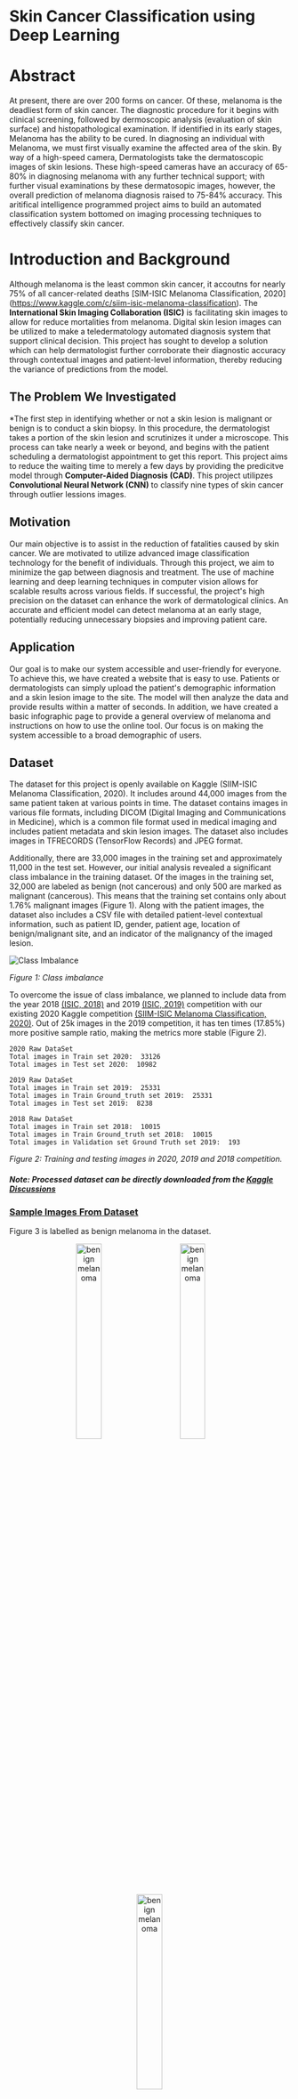 # Skin Cancer Classification using Deep Learning



# Abstract
At present, there are over 200 forms on cancer. Of these, melanoma is the deadliest form of skin cancer. The diagnostic procedure for it begins with clinical screening, followed by dermoscopic analysis (evaluation of skin surface) and histopathological examination. If identified in its early stages, Melanoma has the ability to be cured. In diagnosing an individual with Melanoma, we must first visually examine the affected area of the skin. By way of a high-speed camera, Dermatologists take the dermatoscopic images of skin lesions. These high-speed cameras have an accuracy of 65-80% in diagnosing melanoma with any further technical support; with further visual examinations by these dermatosopic images, however, the overall prediction of melanoma diagnosis raised to 75-84% accuracy. This aritifical intelligence programmed project aims to build an automated classification system bottomed on imaging processing techniques to effectively classify skin cancer. 







# Introduction and Background
Although melanoma is the least common skin cancer, it accoutns for nearly 75% of all cancer-related deaths [SIM-ISIC Melanoma Classification, 2020] (https://www.kaggle.com/c/siim-isic-melanoma-classification). The **International Skin Imaging Collaboration (ISIC)** is facilitating skin images to allow for reduce mortalities from melanoma. Digital skin lesion images can be utilized to make a teledermatology automated diagnosis system that support clinical decision. This project has sought to develop a solution which can help dermatologist further corroborate their diagnostic accuracy through contextual images and patient-level information, thereby reducing the variance of predictions from the model. 





## The Problem We Investigated
*The first step in identifying whether or not a skin lesion is malignant or benign is to conduct a skin biopsy. In this procedure, the dermatologist takes a portion of the skin lesion and scrutinizes it under a microscope. This process can take nearly a week or beyond, and begins with the patient scheduling a dermatologist appointment to get this report. This project aims to reduce the waiting time to merely a few days by providing the predicitve model through **Computer-Aided Diagnosis (CAD)**. This project utilipzes **Convolutional Neural Network (CNN)** to classify nine types of skin cancer through outlier lessions images. 





## Motivation
Our main objective is to assist in the reduction of fatalities caused by skin cancer. We are motivated to utilize advanced image classification technology for the benefit of individuals. Through this project, we aim to minimize the gap between diagnosis and treatment. The use of machine learning and deep learning techniques in computer vision allows for scalable results across various fields. If successful, the project's high precision on the dataset can enhance the work of dermatological clinics. An accurate and efficient model can detect melanoma at an early stage, potentially reducing unnecessary biopsies and improving patient care.

## Application
Our goal is to make our system accessible and user-friendly for everyone. To achieve this, we have created a website that is easy to use. Patients or dermatologists can simply upload the patient's demographic information and a skin lesion image to the site. The model will then analyze the data and provide results within a matter of seconds. In addition, we have created a basic infographic page to provide a general overview of melanoma and instructions on how to use the online tool. Our focus is on making the system accessible to a broad demographic of users.

## Dataset
The dataset for this project is openly available on Kaggle (SIIM-ISIC Melanoma Classification, 2020). It includes around 44,000 images from the same patient taken at various points in time. The dataset contains images in various file formats, including DICOM (Digital Imaging and Communications in Medicine), which is a common file format used in medical imaging and includes patient metadata and skin lesion images. The dataset also includes images in TFRECORDS (TensorFlow Records) and JPEG format.

Additionally, there are 33,000 images in the training set and approximately 11,000 in the test set. However, our initial analysis revealed a significant class imbalance in the training dataset. Of the images in the training set, 32,000 are labeled as benign (not cancerous) and only 500 are marked as malignant (cancerous). This means that the training set contains only about 1.76% malignant images (Figure 1). Along with the patient images, the dataset also includes a CSV file with detailed patient-level contextual information, such as patient ID, gender, patient age, location of benign/malignant site, and an indicator of the malignancy of the imaged lesion.

![Class Imbalance](./readme_images/1.jpg)

*Figure 1: Class imbalance*

To overcome the issue of class imbalance, we planned to include data from the year 2018 [(ISIC, 2018)](https://challenge2018.isic-archive.com/) and 2019 [(ISIC, 2019)](https://challenge2019.isic-archive.com/) competition with our existing 2020 Kaggle competition [(SIIM-ISIC Melanoma Classification, 2020)](https://www.kaggle.com/c/siim-isic-melanoma-classification). Out of 25k images in the 2019 competition, it has ten times (17.85%) more positive sample ratio, making the metrics more stable (Figure 2).

```
2020 Raw DataSet
Total images in Train set 2020:  33126
Total images in Test set 2020:  10982

2019 Raw DataSet
Total images in Train set 2019:  25331
Total images in Train Ground_truth set 2019:  25331
Total images in Test set 2019:  8238

2018 Raw DataSet
Total images in Train set 2018:  10015
Total images in Train Ground_truth set 2018:  10015
Total images in Validation set Ground Truth set 2019:  193
```
*Figure 2: Training and testing images in 2020, 2019 and 2018 competition.*

#### ***Note: Processed dataset can be directly downloaded from the [Kaggle Discussions](https://www.kaggle.com/c/siim-isic-melanoma-classification/discussion/164092)***

### [Sample Images From Dataset](./Data/Sample%20Images/)

Figure 3 is labelled as benign melanoma in the dataset.

<p align="center">
  <img alt="benign melanoma" src="./Data/Sample%20Images/ISIC_0052212.jpg" width="30%">
&nbsp; &nbsp; &nbsp; &nbsp;
  <img alt="benign melanoma" src="./Data/Sample%20Images/ISIC_0074542.jpg" width="30%">
&nbsp; &nbsp; &nbsp; &nbsp;
  <img alt="benign melanoma" src="./Data/Sample%20Images/ISIC_0015719.jpg" width="30%">
</p>

*Figure 3: Not Cancerous*

Figure 4 is labelled as malignant melanoma in the dataset.

<p align="center">
  <img alt="malignant melanoma" src="./Data/Sample%20Images/ISIC_0250839.jpg" width="30%">
&nbsp; &nbsp; &nbsp; &nbsp;
  <img alt="malignant melanoma" src="./Data/Sample%20Images/ISIC_0232101.jpg" width="30%">
&nbsp; &nbsp; &nbsp; &nbsp;
  <img alt="malignant melanoma" src="./Data/Sample%20Images/ISIC_0247330.jpg" width="30%">
</p>

*Figure 4: Cancerous*

## [Data Pre-Processing](./Notebooks/Data%20Preprocessing.ipynb)
In any machine learning project, it is critical to set up a trustworthy validation scheme, in order to properly evaluate and compare models. This is especially true if the dataset is small to medium size, or the evaluation metric is unstable, which is the case of this project.

There are **33k images in train data**. However, only 1.76% are positive samples (i.e., malignant). The small number of positives causes the AUC metric to be very unstable, even with 5-fold cross validation.

*Our solution to this problem is to use both last year (including [2018](https://challenge2018.isic-archive.com/) and [2019](https://challenge2019.isic-archive.com/)) and this year's data ([2020](https://www.kaggle.com/c/siim-isic-melanoma-classification)). Even though last year's data is smaller (25k), it has 10 times (17.85%) the positive sample ratio, making the metrices much more stable.*

For a typical image classification problem, the standard approach is to take a deep CNN model (such as the most popular EffcientNet) trained on ImageNet, replace the last layer so that the output dimension equals the target's dimension, and fine tune it on the specific dataset.

The target to predict in [this year's (2020) competition](https://www.kaggle.com/c/siim-isic-melanoma-classification) is binary-benign (i.e. no melanoma) or malignant (i.e. melanoma). We noticed that the target information is included in the diagnosis column: target is malignant if and only if diagnosis is melanoma. But diagnosis column is more granular when an image is benign. We believed using diagnosis as target to train the model could give the model more information.

The fact that diagnosis was the target to predict in last year's competition (including [2018](https://challenge2018.isic-archive.com/) and [2019](https://challenge2019.isic-archive.com/)) makes this choice more logical. There is a small problem though. The set of diagnosis is different between this year and last year. We solved it by mapping this year's diagnosis to last year's according to the descriptions on [last year's website](https://challenge2019.isic-archive.com/). See Table 1 for the mapping. There are 9 target values in most of our models. In one model, we only used 4 target values (NV, MEL, BKL and Unknown) by mapping the other five (*) to Unknown.

| 2019 Diagnosis | 2020 Diagnosis                                                              | Target  |
|----------------|-----------------------------------------------------------------------------|---------|
| NV             | nevus                                                                       | NV      |
| MEL            | melanoma                                                                    | MEL     |
| BCC            |                                                                             | BCC*    |
| BKL            | seborrheic keratosis<br>lichenoid keratosis<br>solar lentigo<br>lentigo NOS | BKL     |
| AK             |                                                                             | AK*     |
| SCC            |                                                                             | SCC*    |
| VASC           |                                                                             | VASC*   |
| DF             |                                                                             | DF*     |
|                | cafe-au-lait macule<br>atypical melanocytic proliferation                   | Unknown |

*Table 1: Mapping from diagnosis to targets.*

This means that the last layer of our classification model has 9-dimensional output. It is trained with cross entropy loss. 

## [Data Augmentation](./Notebooks/Data%20Augumentation.ipynb)

In a small size dataset, image augmentation is required to avoid overfitting the training dataset. After data aggregation, we have around **46k images in the training set**. The dataset contains significant class imbalance, with most of the classes have an **"Unknown"** category (Table 2). We have defined our augmentation pipeline to deal with the class imbalance. The augmentation that helps to improve the prediction accuracy of the model is selected. The selected augmentation are as follows:
1. **Transpose**: A spatial level transformation that transposes image by swapping rows and columns.
2. **Flip**: A spatial level transformation that flip image either/both horizontally and/or vertically. Images are randomly flipped either horizontally or vertically to make the model more robust.
3. **Rotate**: A spatial level transformation that randomly turns images for uniform distribution. Random rotation allows the model to become invariant to the object orientation.
4. **RandomBrightness**: A pixel-level transformation that randomly changes the brightness of the image. As in real life, we do not have object under perfect lighting conditions and this augmentation help to mimic real-life scenarios.
5. **RandomContrast**: A pixel-level transformation that randomly changes the contrast of the input image. As in real life, we do not have object under perfect lighting conditions and this augmentation help to mimic real-life scenarios.
6. **MotionBlur**: A pixel-level transformation that applies motion blur using a random-sized kernel.
7. **MedianBlur**: A pixel-level transformation that blurs input image using a median filter.
8. **GaussianBlur**: A pixel-level transformation that blurs input image using a gaussian filter.
9. **GaussNoise**: A pixel-level transformation that applies Gaussian noise to the image. This augmentation will simulate the measurement noise while taking the images
10. **OpticalDistortion**: Optical distortion is also known as Lens error. It mimics the lens distortion effect.
11. **GridDistortion**: An image warping technique driven by mapping between equivalent families of curves or edges arranged in a grid structure.
12. **ElasticTransform**: A pixel-level transformation that divides the images into multiple grids and, based on edge displacement, the grid will be distorted. This transform helps the network to have a better understanding of edges while training.
13. **CLAHE**: A pixel-level transformation that applies Contrast Limited Adaptive Histogram Equalization to the input image. This augmentation improves the contrast of the images.
14. **HueSaturationValue**: A pixel-level transformation that randomly changes hue, saturation and value of the input image.
15. **ShiftScaleRotate**: A spatial level transformation that randomly applies affine transforms: translate, scale and rotate the input. The allow scale and rotate the image by certain angles
16. **Cutout**: A spatial level transformation that does a rectangular cut in the image. This transformation helps the network to focus on the different areas in the images.

Figure 5 illustrates the before and after augmented image. The augmentation is applied to only the training set while just normalising the validation and testing dataset.

![Data Augmentation](./readme_images/5.jpg)

*Figure 5 Training set augmentation.*

*After the data pre-processing and data augmentation, we have around 46,425 images in the training set, 11,606 images in the validation set and 10,875 images in the testing set. The training set is divided into an 80/20 ratio where 80% is used for training and 20% as a validation set.*

####  ***You can view more Augmented samples under [`./Data/Augmented Sample Images`](./Data/Augmented%20Sample%20Images/)***

# Overview of the Architecture
The project contains two flow diagrams. Figure 6 shows the model training pipeline, while Figure 7 shows the web UI flow. The first step after downloading the data is to clean and combine the data (Figure 6). The missing values in the patient demographic are imputed with the average values as the ratio of missing values is less than 5% in the overall dataset. The provided skin lesion images are of higher resolution, and it is not ideal for training the network on the high-resolution images (Figure 3 and 4). *In the data pre-processing steps, all images are cropped into 768x786 and 512x512 resolution to reduce random noise on the edges of the image.*

The data cleaning and pre-processing step are performed on all the dataset obtained from the 2020, 2019 and 2018 competition. Also, the image labels are reconciled and combined into a single training CSV file. The augmentation is performed on the fly during the model training process to reduce the storage space and improve efficiency. **During the model training part, **Nth** images are read from the training folder and augmentation is performed on the CPU while the EfficientNet is loaded in the GPU. Augmentation is performed on the CPU, and training on GPU help to reduce the training time (Figure 6).**

After each epoch, we check the validation accuracy of the model. If the validation accuracy does not increase after 15 epochs, the training process is stopped, and the best model weights are saved for the prediction (Figure 6). The prediction is performed on the test set, and results are stored in the CSV file. Along with the model weights, all diagnostic information for the model is stored locally.

![Model training pipeline](./readme_images/6.png)

*Figure 6 Model training flow diagram*

The web UI contains five pages, of which four of them are used to explain the project and how to use the proposed CAD system (Figure 7). The inference page named [**"Our Solution"**](ttp://20.70.244.24/test) is where the inference is made on the skin lesion images. All the validation is performed on the client-side to reduce the server overload. If the inserted information is not correct, then an error notification popup is shown; any user can easily understand that. Validated data is passed onto the server, where inference is performed by Onnx network, and response is return in the JSON format. On the website, we have configured the JQuery, which listen for server response. As soon as the response is return, the information is populated in a graphical format. Plus, for user convenience, we provide the functionality in which a user can generate the report in PDF format (Figure 7).

![WebUI FlowChart](readme_images/7.png)

*Figure 7 Web UI flow diagram*

## [CNN Architecture Design](./Src/Model%20Training/pre_train.py)
The project aims to classify skin cancer using skin lesions images. To achieve higher accuracy and results on the classification task, we have used various EfficientNet models. Transfer learning is applied to the EfficientNet models. **We have unfrozen all the layer except BatchNormalization to stop the BatchNormalization layer from updating its means and variance statistics. If we train the BatchNormalisation layer, it will destroy what the model has learned, and accuracy will significantly reduce.**

### The reason behind choosing EfficientNet Architecture
We have explored several different pre-trained models like VGG-16, VGG-19, ResNet-50 and ResNet-200. But the issue with these pre-train models is that they are depth scaled, meaning they are scaled up or down by adding or removing layers. For example, ResNet-50 is scaled up to ResNet-200 by adding more layers. Theoretically, adding layers to the network help to improve the performance, but it does not follow the same when implemented practically. As more layers are added to the network, it will face a vanishing gradient problem.

CNN's can be scaled with three dimensions: depth (d), width (w), and resolution (r). Depth scaling is adding or removing layers in the network. Width scaling makes the network wider, while resolution scaling increases or decreases image resolution passed in the CNN.

![Scaling dimension (Mingxing & Quoc, 2019)](./readme_images/8.png)

*Figure 8, Scaling dimension [(Mingxing & Quoc, 2019)](https://arxiv.org/pdf/1905.11946.pdf)*

Scaling width, depth and resolution improve network accuracy. However, it quickly saturates as the network is scaled only in a single dimension. From Figure 9, we can see that the baseline network (Figure 8) saturates at 80% when scaled in a single dimension.

![Accuracy saturation when scaling on a single dimension (Mingxing & Quoc, 2019)](./readme_images/9.png)

*Figure 9, Accuracy saturation when scaling on a single dimension [(Mingxing & Quoc, 2019)](https://arxiv.org/pdf/1905.11946.pdf)*

EfficientNet used compound scaling (Figure 8), which uniformly scales the network's width, depth, and resolution. Among the different EfficientNet, EfficientNetB0 is the baseline network obtained by doing **Neural Architecture Search (NAS)**. EfficientNetB1 to B7 is built upon the baseline network having a different value of compound scaling. 

**We have chosen to use EfficientNet B4, B5 and B7 as these model achieved start-of-the-art 84.4% top-1/ 97.1% top 5 accuracies (Mingxing & Quoc, 2019) on the ImageNet competition.**

####  ***You can view the CNN model visualisation under [Model Visualisation.](./Model%20Visualisation/)***

####  ***To start the training process run [`./Src/Model%20Training/main_run.py`](./Src/Model%20Training/main_run.py) file. Also, to create a Compute Instance on Azure refer to [`./Src/README.md`](https://github.com/Tirth27/Skin-Cancer-Classification-using-Deep-Learning/blob/main/Src/README.md)***

## GUI Design
To tackle the challenge of identifying skin cancer from skin lesions, we have to build a predictive model for **Computer-Aided Diagnosis (CAD)**. Taking the skin lesions image and patient demographic information as input, we have developed a prototype web application that can help dermatologists interpret skin lesion images.

The web GUI consists of five main pages, of which four of them are used to explain the benefit of using the tool and way to reduce the death caused by skin cancer. The inference page named **"Our Solution"** is where the inference is performed using ensemble methodology.

The main page introduces the user to the approach we have chosen to scale across the domain where we merge the deep learning technology with the health care sector. Also, the main pages have four main sections (Figure 10, 11, 12 and 13). We have added button on the navigation bar for user convenience, which takes the user to the specified section.

![Main page](./readme_images/10.png)

*Figure 10 Main page (Section one)*

We introduce the end-user to the melanoma and its severity in section two (Figure 11). Section two provides a generalised introduction of melanoma that the user can easily understand. Plus, we have provided a **"Explore"** button that redirects the user to the **"Info"** page (Figure 12). The information page provides in-depth information on the severity of skin cancer with its symptoms. The information page (Figure 12) is designed to keep the curious user in mind who wants to understand the problem profoundly.

![Main page](./readme_images/11.png)

*Figure 11 Main page (section two)*

![Info page](./readme_images/12.png)

*Figure 12 Info Page*

Once the user is familiar with skin cancer, we took the user to section three (Figure 13), showing how deep learning can help dermatologist in their clinical work. When the user clicks on the **"Explore"** button, they are redirected to the **"Tools"** page. The tools page will make the user familiar with deep learning and how it can help to reduce the death caused by melanoma skin cancer.

![Main page](./readme_images/13.png)

*Figure 13 Main page (Section three)*

![Tools page](./readme_images/14.png)

*Figure 14 Tools Page*

In the last section of the main page (Figure 15), we introduce our CAD system. When **"Explore Our Solution"** is click, it will bring the end-user to the **"Our Solution"** page. The **"Our Solution"** page is where the inference of the skin lesion image is performed (Figure 16). The minimal materialised design is chosen, which looks attractive and encourage end-user to use the tool repeatedly.

The **"Our Solution"** page contains two main things. Firstly, a user needs to add the patient detail under the **"Fill Patient Detail"** section for which the inference is performed. Then a user needs to upload the skin lesion image. The validation is performed on the client-side using JQuery, and it will not allow the end-user to submit the detail until all the information is valid. The validation is performed on the client-side to reduce the server load.

![Main page](./readme_images/15.png)

*Figure 15 Main page (section four)*

![Our Solution page](./readme_images/16.png)

*Figure 16 Our Solution Page (Before Patient Details and Image Upload)*

The validated information is sent to the server on the **"Upload"** button click where the network is ready to the server (Figure 17). The optimised network analyses the image, returning the inference to the client (Figure 18). The inference is automatically populated in the interactive bar graph (Figure 18). The bar graph is easy to read, and it infers the chances of having skin cancer and its type. The information that the end-user has inserted into the **"Fill Patient Detail"** section (Figure 17) is automatically populated in the inference section (Figure 18) for users' convenience. Also, we have provided the functionality to generate the report that can be stored locally for later use (Figure 19) just by click on the **"Generate PDF"** button. The [PDF report](./readme_images/Patient_ID_ISIC%202029.pdf) includes the end-user information with the network prediction (Figure 19).

Moreover, we have also thought about patient privacy, and for the same reason, none of the patient demographic and skin lesion images are stored on the server. The server received the patient skin lesion image and performed the inference without storing it on the server.

![Our Solution page](./readme_images/17.png)

*Figure 17 Our Solution Page (After Patient Details and image Upload)*

![Our Solution page](./readme_images/18.png)

*Figure 18 Our Solution Page (Network inference)*

![Generated PDF report](./readme_images/19.png)

*Figure 19 Generated PDF report*

Lastly, we have created an **"About Us"** page (Figure 20). The **"About Us"** page shows the core value of individual team members and their effort to deliver the end product.

![About Us page](./readme_images/20.png)

*Figure 20 About Us Page*

# Results and Evaluation
The model evaluation and performance on the test and validation images are as follows:

## Network Configurations
We have used ensemble terminology to train diverse models and take the average probability ranks of the models to get the final prediction. The model configuration is as follows:

1. [**Backbone Pre-trained CNN Model**](./Src/Model%20Training/model_param.py): *Efficient Net B4, B5 and B7*. We have chosen to use the B4, B5 and B7 variant of the efficient net over B0 as they have achieved higher accuracy on ImageNet competition.
2. **Targets**: All the model is trained on nine categories (Table 2).

| **Label** | **Name**                                                                             |
| --------- | ------------------------------------------------------------------------------------ |
| **Mel**   | Melanoma                                                                             |
| **AK**    | Actinic keratosis                                                                    |
| **UNK**   | Unknown                                                                              |
| **VASC**  | Vascular lesion                                                                      |
| **BKL**   | Benign keratosis (solar lentigo / seborrheic keratosis/lichen planus-like keratosis) |
| **NV**    | Melanocytic nevus                                                                    |
| **BCC**   | Basal cell carcinoma                                                                 |
| **DF**    | Dermatofibroma                                                                       |
| **SCC**   | Squamous cell carcinoma                                                              |

*Table 2, Label Name*

3. [**Original images are cropped**](https://www.kaggle.com/c/siim-isic-melanoma-classification/discussion/164092) to *68x768* and *512x512* pixels. To reduce the random noise and black border on the edge of the images (Figure 2)
4. [**Resized image input sizes**](./Src/Model%20Training/pre_train.py) to *380x380* and *448x448* pixels. The images are resized to lower resolution due to GPU memory constraints. Otherwise, it was planned to load the images with the original cropped image pixels (Table 4).
5. [**Cosine Decay learning rate**](./Src/Model%20Training/utils.py) is set to *3e-5* and *1e-5* with *1* **Warmup epoch**. Along with the pre-trained model, we are using Cosine decay with a warmup learning rate scheduler. Warmup strategy gradually increases the learning rate from zero to the initial learning rate during initial **Nth** epochs or **m** batches. Cosine decay is used in conjunction with the warmup learning rate scheduler to decrease the initial learning rate value steadily. Cosine decay is used rather than exponential or steps decay. It reduces the learning rate slowly at the start and end while falling linearly in the middle—cosine decay help to improve the training process (Figure 21).

![Cosine Decay (Tong et al., 2018)](./readme_images/21.png)

*Figure 21, Cosine Decay [(Tong et al., 2018)](https://arxiv.org/pdf/1812.01187.pdf)*

6. [**Optimiser**](./Src/Model%20Training/model_param.py): *Adam*. Adam combined the best properties of RMSProp and AdaGrad to handle the sparse gradients on the noisy problems. As we have sparse data, Adam is used because of the adaptive learning rate.
7. [**Training Epoch**](./Src/Model%20Training/model_param.py): *15*. As we are using the ensemble methodology, we have trained all the variants of the EfficientNet model on 15 epoch.
8. [**Training and validation batch size**](./Src/Model%20Training/model_param.py) of *8 for B4* and *4 for B5 and B7* is used. The reason behind choosing the small batch size is due to GPU memory constraints. Otherwise, we have planned to use a batch size of 64 for the training and validation set (Table 4).

## [Network Evaluation](./Src/Model%20Training/Model%20Logs/)
Almost all the EfficientNet model is getting the similar training and validation accuracy (Table 3). Based on the inference result in Table 3, the Efficient Net B5 model is getting the higher accuracy on the dataset. The final ensemble is a simple average of the three models' probability ranks. The model probability prediction is transformed to [0, 1] before averaging.

|     Model No    |  Backbone | Image Input Size |   Resize   | Batch Size | Training Accuracy | Validation Accuracy |
|:---------------:|:---------:|:----------------:|:----------:|:----------:|:-----------------:|:-------------------:|
|        2        |     B4    |        768       |     380    |      8     |         81%       |          91%        |
|        10       |     B5    |        512       |     448    |      4     |         85%       |          93%        |
|        16       |     B7    |        768       |     380    |      4     |         83%       |          92%        |
|     Ensemble    |           |                  |            |            |         83%       |          92%        |

*Table 3, the Model inference result*

# Model Evaluation and Deployment
The EfficientNet ensemble mechanism significantly improves the average prediction performance with reduction is variance component of prediction error (Table 3). The EfficientNet ensemble is able to generalise well as the models are getting higher accuracy on the validation set compared to the training set (Table 3).

From Figure 22, we can say that B4 generalised well on the unseen validation dataset. If the model is trained for a longer epoch, it can achieve higher accuracy. The validation loss fluctuates during the initial epoch, but it gets stable at the end of the training (Figure 22).  Also, the training and validation loss is decreasing continuously, which shows that training for a higher number of epochs can help achieve better results (Further detail about future opportunities is under ***Limitations, Future Extension, and Improvements section***). 

![EfficientNet B4 accuracy and loss](./readme_images/22.png)

*Figure 22 EfficientNet B4 accuracy and loss*

Most of the attention is paid to optimising the model to achieve higher accuracy instead of serving the model's performance.  Significantly less information is available online about how to optimise the prediction of the trained model. When it comes to optimising the serving model, we need to focus on three things that are model size, prediction speed and prediction throughput. The model weights are not optimised, with B4, B5 and B7 having [1.64GiB, 2.56GiB and 2.78GiB of trained weights](https://www.kaggle.com/tirth27/melanoma-classification-kerasonnx-model-weight). The raw model weights are not ready for the serving because GPU is required to load the trained weights. 

The raw weights are converted into **Open Neural Network Exchange (ONNX)**. The key benefits of ONNX are its interoperability and hardware access. Once the model is converted into ONNX format, it can be quickly loaded into any hardware that supports ONNX and helps to minimise the inference time. **Also, the model weight is [reduced by 36% when converted into the ONNX format.](https://www.kaggle.com/tirth27/melanoma-classification-kerasonnx-model-weight)**

The optimised ONNX model is then deployed onto our CAD system, which can better support dermatologists' clinical work. The CAD system takes skin lesion and patient demographic as input and outputs the probability among the nine classes (Table 2).  

### Trained Weights

We have published our trained weigths of the model settings that are mentioned above in the [Kaggle](https://www.kaggle.com/tirth27/melanoma-classification-kerasonnx-model-weight).

## Limitations, Future Extension, and Improvements

The main drawback of the project is the computation power. The model is trained on [Azure Machine Learning with Standard NC 6 Instance](https://github.com/Tirth27/Skin-Cancer-Classification-using-Deep-Learning/blob/main/Src/README.md) with **6 Cores, 56GiB RAM, 1 NVIDIA Tesla K80 (11GiB GPU RAM) and 380GiB Disk space**. The configuration on which we have trained is not enough based on the EfficientNet architecture. To load the model on GPU, we have resized the image and reduced the batch size. The accuracy that we have achieved in Table 3 could be improved if we trained the B7 with an image resolution of 640. We are using the ensemble methodology, and it is expected that the bigger the ensemble, the more stable the accuracy score. To get a more stable accuracy score, we have proposed 18 different configurations (Table 4), which can be used to achieve a better result on the skin lesion dataset. The configuration is chosen while considering the model diversity that included backbone architecture and different targets. 

|     Model    |     Backbone    |     Target    |     Input    |     Resize    |     Metadata    |     Warmup LR    |     Epochs    |
|--------------|-----------------|---------------|--------------|---------------|-----------------|------------------|---------------|
|     1        |     B3          |     9c        |     768      |     512       |     Yes         |     3e-5         |     18        |
|     2        |     B4          |     9c        |     768      |     640       |                 |     3e-5         |     15        |
|     3        |     B4          |     9c        |     768      |     768       |                 |     3e-5         |     15        |
|     4        |     B4          |     9c        |     768      |     640       |     Yes         |     3e-5         |     15        |
|     5        |     B4          |     9c        |     1024     |     896       |                 |     2e-5         |     15        |
|     6        |     B4          |     9c        |     512      |     448       |                 |     3e-5         |     15        |
|     7        |     B5          |     9c        |     512      |     384       |     Yes         |     3e-5         |     15        |
|     8        |     B5          |     9c        |     768      |     640       |                 |     1.5e-5       |     15        |
|     9        |     B5          |     4c        |     768      |     640       |                 |     1.5e-5       |     15        |
|     10       |     B5          |     9c        |     512      |     448       |                 |     3e-5         |     15        |
|     11       |     B6          |     9c        |     768      |     640       |                 |     3e-5         |     15        |
|     12       |     B6          |     9c        |     768      |     576       |                 |     3e-5         |     15        |
|     13       |     B6          |     9c        |     512      |     448       |                 |     3e-5         |     15        |
|     14       |     B7          |     9c        |     512      |     384       |     Yes         |     3e-5         |     15        |
|     15       |     B7          |     9c        |     768      |     576       |                 |     1e-5         |     15        |
|     16       |     B7          |     9c        |     768      |     640       |                 |     1e-5         |     15        |
|     17       |     SE_X101     |     9c        |     768      |     640       |                 |     3e-5         |     15        |
|     18       |     Nest 101    |     9c        |     768      |     640       |                 |     2e-5         |     15        |

*Table 4, Proposed training configuration*

As proposed in Table 4, all the Models have nine classes except Model 9, which has four categories. The image should be read from the disk, dimension "Input", and then resized into the "Resize" dimension before passing into CNN. "Warmup LR" is the learning rate for the Cosine decay warmup epoch. Except Model 1 all the model is trained on 15 epochs. 

Secondly, the *single GPU takes longer to train with a single epoch of B4, B5 and B7 took 2.5hr, 4.7hr and 5.8hr, respectively*. Computation power is a significant drawback with any deeper and broader networks. If more than 7 NVIDIA Tesla V100 GPU is used in mixed precision, the training can be distributed between GPU, reducing the training time. 

Furthermore, CNN model robustness can be increased by the addition of 14 metadata features in some models: **sex**, **age_approx**, 10 one-hot encoded **anatom_site_general_challenge** features, **image_size** in bytes and **n_images**, where **n_images** is the number of all images of that patient in the data (Table 4). The metadata go through two fully connected layers before being concatenated with the CNN features, which then go to the final fully connected layer. The model architecture with metadata is illustrated in Figure 23. In three of four metadata models (Table 4), the two hidden layers have dimensions 512 and 128. In another metadata model, they are 128 and 32. We observe that models with images only perform better than metadata models overall, but the addition of of metadata models in the ensemble provides good model diversity.

![The model architecture of metadata models](./readme_images/23.png)

*Figure 23: The model architecture of metadata models.*

Moreover, we have a train on a very small batch size, which is not ideal for training the model because the smaller batch size is noisy and does not guarantee convergence at global optima. So if more than 7 GPU is used in parallel, then the batch size should be set to 64, which helps to get better generalisation on the dataset. 

The model is trained on a constant split; that is, the training and testing split remains the same in every model. But to ensure the splits are relatively unbiased, K-fold Cross-Validation can be used. A model can become robust if trained on a five-fold split. So, a single fold contains 15 epoch, and by the end of the training process, the model will be trained on five different holdouts set with 75 epoch in total (5 fold x 15 Epoch). K-fold Cross-Validation strategy only works if a more significant number of GPU are available as the EfficientNet model take longer to train.

Also, the project can be extended by detecting the skin cancer region with bounding boxes and providing the proportion of cancerous cell in the proposed region. It will help dermatologists understand where the network is looking, and it also helps improve the network performance if the wrong inference is performed.

Lastly, once we have optimised and train the model. The model should deploy on the Azure Kubernetes Service (AKS) for large scale inferencing. Keep the prediction throughput in mind that an AKS cluster should have a minimum of 3 nodes in parallel, which can handle multiple requests in a given timeframe. AKS is highly scalable and can handle multiple requests or batch prediction when deployed with a CAD system. 

# Conclusion

One of the deadliest cancer forms is melanoma, and the proportion of people getting affected by melanoma is increasing rapidly. To make the solution available to the public and dermatologists, we have successfully integrated the optimised model with our CAD system. 

The EfficientNet model is proved to be a better network for the skin cancer dataset. The network can generalise well on the dataset and have higher validation accuracy (Table 3 and Figure 22). Plus, the ensemble of the model helps to reduce model prediction error and biases. The model prediction error can be further reduced if the ensemble is more significant with varied configuration, as proposed in Table 4.

Along with optimising the training process, an equal amount of time is spent optimising the predictions. Based on the three core pillars of model serving, we have tick two of them: model size and latency. The last pillar (Prediction throughput) comes into account when the predictions are performed online over the internet. The prediction throughput measures how many predictions the system can perform in a given timeframe. The prediction throughput is beyond the project's scope but should be considered when deploying the model on the web. 

# References 

ISIC. (2018). Skin Lesion Analysis Towards Melanoma Detection. Retrieved March 20, 2021, from https://challenge2018.isic-archive.com/

ISIC. (2019). Skin Lesion Analysis Towards Melanoma Detection. Retrieved March 20, 2021, from https://challenge2019.isic-archive.com/

Mingxing, T., & Quoc, L. (2019). EfficientNet: Rethinking Model Scaling for Convolutional Neural Networks. https://arxiv.org/abs/1905.11946

SIIM-ISIC Melanoma Classification. (2020). Identify melanoma in lesion images. Retrieved March 20, 2021, from https://www.kaggle.com/c/siim-isic-melanoma-classification

Tong, H., Zhi, Z., Hang, Z., Zhongyue, Z., Junyuan, X., Mu, L. (2018). Bag of Tricks for Image Classification with Convolutional Neural Networks. https://arxiv.org/abs/1812.01187

Qishen, H., Bo, L., Fuxu L. (2020). Identifying Melanoma Images using EfficientNet Ensemble: Winning Solution to the SIIM-ISIC Melanoma Classification Challenge. https://arxiv.org/abs/2010.05351

# Credits
This project cannot be completed without you guys **Yogesh Babu Krishnakumar** [@github/13505538-Yogesh](https://github.com/13505538-Yogesh) and **Wilson Lukmanjaya** [@github/WLukmanjaya](https://github.com/WLukmanjaya). Thanks for your support :D
